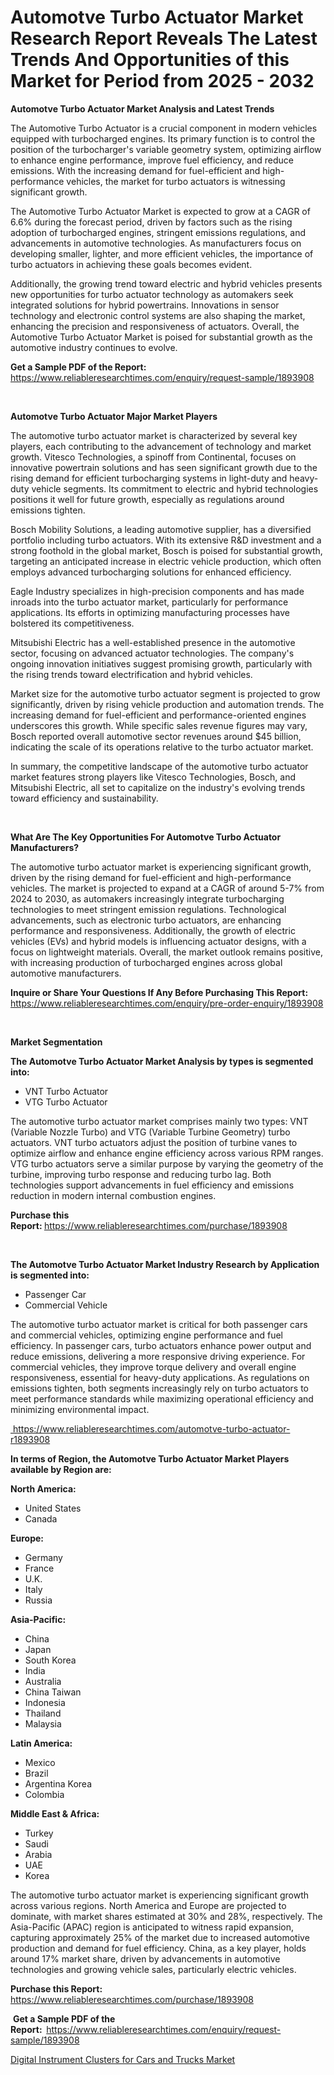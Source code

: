 <p><h1>Automotve Turbo Actuator Market Research Report Reveals The Latest Trends And Opportunities of this Market for Period from 2025 - 2032</h1></p><p><strong>Automotve Turbo Actuator Market Analysis and Latest Trends</strong></p>
<p><p>The Automotive Turbo Actuator is a crucial component in modern vehicles equipped with turbocharged engines. Its primary function is to control the position of the turbocharger's variable geometry system, optimizing airflow to enhance engine performance, improve fuel efficiency, and reduce emissions. With the increasing demand for fuel-efficient and high-performance vehicles, the market for turbo actuators is witnessing significant growth.</p><p>The Automotive Turbo Actuator Market is expected to grow at a CAGR of 6.6% during the forecast period, driven by factors such as the rising adoption of turbocharged engines, stringent emissions regulations, and advancements in automotive technologies. As manufacturers focus on developing smaller, lighter, and more efficient vehicles, the importance of turbo actuators in achieving these goals becomes evident.</p><p>Additionally, the growing trend toward electric and hybrid vehicles presents new opportunities for turbo actuator technology as automakers seek integrated solutions for hybrid powertrains. Innovations in sensor technology and electronic control systems are also shaping the market, enhancing the precision and responsiveness of actuators. Overall, the Automotive Turbo Actuator Market is poised for substantial growth as the automotive industry continues to evolve.</p></p>
<p><strong>Get a Sample PDF of the Report:&nbsp;</strong> <a href="https://www.reliableresearchtimes.com/enquiry/request-sample/1893908?utm_campaign=3386&utm_medium=2&utm_source=Github&utm_content=ia&utm_term=31032025&utm_id=automotve-turbo-actuator">https://www.reliableresearchtimes.com/enquiry/request-sample/1893908</a></p>
<p>&nbsp;</p>
<p><strong>Automotve Turbo Actuator Major Market Players</strong></p>
<p><p>The automotive turbo actuator market is characterized by several key players, each contributing to the advancement of technology and market growth. Vitesco Technologies, a spinoff from Continental, focuses on innovative powertrain solutions and has seen significant growth due to the rising demand for efficient turbocharging systems in light-duty and heavy-duty vehicle segments. Its commitment to electric and hybrid technologies positions it well for future growth, especially as regulations around emissions tighten.</p><p>Bosch Mobility Solutions, a leading automotive supplier, has a diversified portfolio including turbo actuators. With its extensive R&D investment and a strong foothold in the global market, Bosch is poised for substantial growth, targeting an anticipated increase in electric vehicle production, which often employs advanced turbocharging solutions for enhanced efficiency.</p><p>Eagle Industry specializes in high-precision components and has made inroads into the turbo actuator market, particularly for performance applications. Its efforts in optimizing manufacturing processes have bolstered its competitiveness.</p><p>Mitsubishi Electric has a well-established presence in the automotive sector, focusing on advanced actuator technologies. The company's ongoing innovation initiatives suggest promising growth, particularly with the rising trends toward electrification and hybrid vehicles.</p><p>Market size for the automotive turbo actuator segment is projected to grow significantly, driven by rising vehicle production and automation trends. The increasing demand for fuel-efficient and performance-oriented engines underscores this growth. While specific sales revenue figures may vary, Bosch reported overall automotive sector revenues around $45 billion, indicating the scale of its operations relative to the turbo actuator market.</p><p>In summary, the competitive landscape of the automotive turbo actuator market features strong players like Vitesco Technologies, Bosch, and Mitsubishi Electric, all set to capitalize on the industry's evolving trends toward efficiency and sustainability.</p></p>
<p>&nbsp;</p>
<p><strong>What Are The Key Opportunities For Automotve Turbo Actuator Manufacturers?</strong></p>
<p><p>The automotive turbo actuator market is experiencing significant growth, driven by the rising demand for fuel-efficient and high-performance vehicles. The market is projected to expand at a CAGR of around 5-7% from 2024 to 2030, as automakers increasingly integrate turbocharging technologies to meet stringent emission regulations. Technological advancements, such as electronic turbo actuators, are enhancing performance and responsiveness. Additionally, the growth of electric vehicles (EVs) and hybrid models is influencing actuator designs, with a focus on lightweight materials. Overall, the market outlook remains positive, with increasing production of turbocharged engines across global automotive manufacturers.</p></p>
<p><strong>Inquire or Share Your Questions If Any Before Purchasing This Report:</strong> <a href="https://www.reliableresearchtimes.com/enquiry/pre-order-enquiry/1893908?utm_campaign=3386&utm_medium=2&utm_source=Github&utm_content=ia&utm_term=31032025&utm_id=automotve-turbo-actuator">https://www.reliableresearchtimes.com/enquiry/pre-order-enquiry/1893908</a></p>
<p>&nbsp;</p>
<p><strong>Market Segmentation</strong></p>
<p><strong>The Automotve Turbo Actuator Market Analysis by types is segmented into:</strong></p>
<p><ul><li>VNT Turbo Actuator</li><li>VTG Turbo Actuator</li></ul></p>
<p><p>The automotive turbo actuator market comprises mainly two types: VNT (Variable Nozzle Turbo) and VTG (Variable Turbine Geometry) turbo actuators. VNT turbo actuators adjust the position of turbine vanes to optimize airflow and enhance engine efficiency across various RPM ranges. VTG turbo actuators serve a similar purpose by varying the geometry of the turbine, improving turbo response and reducing turbo lag. Both technologies support advancements in fuel efficiency and emissions reduction in modern internal combustion engines.</p></p>
<p><strong>Purchase this Report:&nbsp;</strong><a href="https://www.reliableresearchtimes.com/purchase/1893908?utm_campaign=3386&utm_medium=2&utm_source=Github&utm_content=ia&utm_term=31032025&utm_id=automotve-turbo-actuator">https://www.reliableresearchtimes.com/purchase/1893908</a></p>
<p>&nbsp;</p>
<p><strong>The Automotve Turbo Actuator Market Industry Research by Application is segmented into:</strong></p>
<p><ul><li>Passenger Car</li><li>Commercial Vehicle</li></ul></p>
<p><p>The automotive turbo actuator market is critical for both passenger cars and commercial vehicles, optimizing engine performance and fuel efficiency. In passenger cars, turbo actuators enhance power output and reduce emissions, delivering a more responsive driving experience. For commercial vehicles, they improve torque delivery and overall engine responsiveness, essential for heavy-duty applications. As regulations on emissions tighten, both segments increasingly rely on turbo actuators to meet performance standards while maximizing operational efficiency and minimizing environmental impact.</p></p>
<p><a href="https://www.reliableresearchtimes.com/automotve-turbo-actuator-r1893908?utm_campaign=3386&utm_medium=2&utm_source=Github&utm_content=ia&utm_term=31032025&utm_id=automotve-turbo-actuator">&nbsp;https://www.reliableresearchtimes.com/automotve-turbo-actuator-r1893908</a></p>
<p><strong>In terms of Region, the Automotve Turbo Actuator Market Players available by Region are:</strong></p>
<p>
    <p> <strong> North America: </strong>
        <ul>
            <li>United States</li>
            <li>Canada</li>
        </ul>
        </p> 
    <p> <strong> Europe: </strong>
        <ul>
            <li>Germany</li>
            <li>France</li>
            <li>U.K.</li>
            <li>Italy</li>
            <li>Russia</li>
        </ul>
        </p> 
    <p> <strong> Asia-Pacific: </strong>
        <ul>
            <li>China</li>
            <li>Japan</li>
            <li>South Korea</li>
            <li>India</li>
            <li>Australia</li>
            <li>China Taiwan</li>
            <li>Indonesia</li>
            <li>Thailand</li>
            <li>Malaysia</li>
        </ul>
        </p> 
    <p> <strong> Latin America: </strong>
        <ul>
            <li>Mexico</li>
            <li>Brazil</li>
            <li>Argentina Korea</li>
            <li>Colombia</li>
        </ul>
        </p> 
    <p> <strong> Middle East & Africa: </strong>
        <ul>
            <li>Turkey</li>
            <li>Saudi</li>
            <li>Arabia</li>
            <li>UAE</li>
            <li>Korea</li>
        </ul>
    </p>
    </p>
<p><p>The automotive turbo actuator market is experiencing significant growth across various regions. North America and Europe are projected to dominate, with market shares estimated at 30% and 28%, respectively. The Asia-Pacific (APAC) region is anticipated to witness rapid expansion, capturing approximately 25% of the market due to increased automotive production and demand for fuel efficiency. China, as a key player, holds around 17% market share, driven by advancements in automotive technologies and growing vehicle sales, particularly electric vehicles.</p></p>
<p><strong>Purchase this Report: </strong><a href="https://www.reliableresearchtimes.com/purchase/1893908?utm_campaign=3386&utm_medium=2&utm_source=Github&utm_content=ia&utm_term=31032025&utm_id=automotve-turbo-actuator">https://www.reliableresearchtimes.com/purchase/1893908</a></p>
<p>&nbsp;<strong>Get a Sample PDF of the Report:&nbsp;&nbsp;</strong><a href="https://www.reliableresearchtimes.com/enquiry/request-sample/1893908?utm_campaign=3386&utm_medium=2&utm_source=Github&utm_content=ia&utm_term=31032025&utm_id=automotve-turbo-actuator">https://www.reliableresearchtimes.com/enquiry/request-sample/1893908</a></p>
<p><strong></strong></p>
<p><p><a href="https://github.com/mudgeadamsvx/Market-Research-Report-List-1/blob/main/digital-instrument-clusters-for-cars-and-trucks-market.md?utm_campaign=3386&utm_medium=2&utm_source=Github&utm_content=ia&utm_term=31032025&utm_id=automotve-turbo-actuator">Digital Instrument Clusters for Cars and Trucks Market</a></p></p>